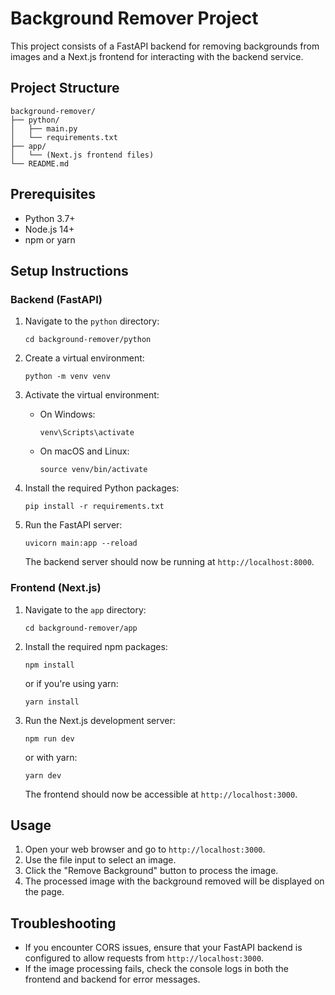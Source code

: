 # Background Remover Project

This project consists of a FastAPI backend for removing backgrounds from images and a Next.js frontend for interacting with the backend service.

## Project Structure

```
background-remover/
├── python/
│   ├── main.py
│   └── requirements.txt
├── app/
│   └── (Next.js frontend files)
└── README.md
```

## Prerequisites

- Python 3.7+
- Node.js 14+
- npm or yarn

## Setup Instructions

### Backend (FastAPI)

1. Navigate to the `python` directory:

   ```
   cd background-remover/python
   ```

2. Create a virtual environment:

   ```
   python -m venv venv
   ```

3. Activate the virtual environment:

   - On Windows:
     ```
     venv\Scripts\activate
     ```
   - On macOS and Linux:
     ```
     source venv/bin/activate
     ```

4. Install the required Python packages:

   ```
   pip install -r requirements.txt
   ```

5. Run the FastAPI server:

   ```
   uvicorn main:app --reload
   ```

   The backend server should now be running at `http://localhost:8000`.

### Frontend (Next.js)

1. Navigate to the `app` directory:

   ```
   cd background-remover/app
   ```

2. Install the required npm packages:

   ```
   npm install
   ```

   or if you're using yarn:

   ```
   yarn install
   ```

3. Run the Next.js development server:

   ```
   npm run dev
   ```

   or with yarn:

   ```
   yarn dev
   ```

   The frontend should now be accessible at `http://localhost:3000`.

## Usage

1. Open your web browser and go to `http://localhost:3000`.
2. Use the file input to select an image.
3. Click the "Remove Background" button to process the image.
4. The processed image with the background removed will be displayed on the page.

## Troubleshooting

- If you encounter CORS issues, ensure that your FastAPI backend is configured to allow requests from `http://localhost:3000`.
- If the image processing fails, check the console logs in both the frontend and backend for error messages.
